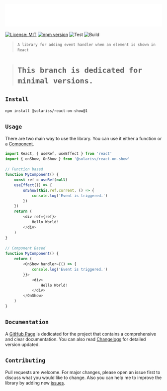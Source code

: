 <img width="600" src="header.svg" />

[![License: MIT](https://img.shields.io/badge/License-MIT-blue.svg)](https://www.gnu.org/licenses/gpl-3.0) [![npm version](https://badge.fury.io/js/%40solariss%2Freact-on-show.svg)](https://badge.fury.io/js/%40solariss%2Freact-on-show) ![Test](https://github.com/solaristudio/react-on-show/workflows/test/badge.svg?branch=minimal&event=push) ![Build](https://github.com/solaristudio/react-on-show/workflows/build/badge.svg?branch=minimal&event=push)

>`A library for adding event handler when an element is shown in React`

> # `This branch is dedicated for minimal versions.`

## `Install`
```bash
npm install @solariss/react-on-show@1
```

## `Usage`
There are two main way to use the library. You can use it either a function or a [Component](https://reactjs.org/docs/react-component.html).

```js
import React, { useRef, useEffect } from 'react'
import { onShow, OnShow } from '@solariss/react-on-show'

// Function based
function MyComponent() {
    const ref = useRef(null)
    useEffect(() => {
        onShow(this.ref.current, () => {
            console.log('Event is triggered.')
        })
    })
    return (
        <div ref={ref}>
            Hello World!
        </div>
    )
}

// Component Based
function MyComponent() {
    return (
        <OnShow handler={() => {
            console.log('Event is triggered.')
        }}>
            <div>
                Hello World!
            </div>
        </OnShow>
    )
}
```

## `Documentation`
A [GitHub Page](https://solaristudio.github.io/react-on-show) is dedicated for the project that contains a comprehensive and clear documentation. You can also read [Changelogs](https://github.com/solaristudio/react-on-show/blob/minimal/changelogs.md) for detailed version updated.

## `Contributing`
Pull requests are welcome. For major changes, please open an issue first to discuss what you would like to change. Also you can help me to improve the library by adding new [issues](https://github.com/solaristudio/react-on-show/issues).
